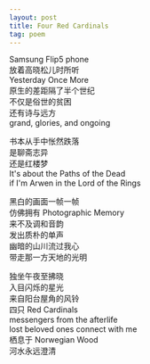 ```yaml
---
layout: post
title: Four Red Cardinals
tag: poem
---
```


Samsung Flip5 phone<br />
放着高晓松儿时所听<br />
Yesterday Once More<br />
原生的差距隔了半个世纪<br />
不仅是俗世的贫困<br />
还有诗与远方<br />
grand, glories, and ongoing

书本从手中怅然跌落<br />
是聊斋志异<br />
还是红楼梦<br />
It's about the Paths of the Dead<br />
if I'm Arwen in the Lord of the Rings

黑白的画面一帧一帧<br />
仿佛拥有 Photographic Memory<br />
来不及调和音韵<br />
发出质朴的单声<br />
幽暗的山川流过我心<br />
带走那一方天地的光明

独坐午夜至拂晓<br />
入目闪烁的星光<br />
来自阳台屋角的风铃<br />
四只 Red Cardinals<br />
messengers from the afterlife<br />
lost beloved ones connect with me<br />
栖息于 Norwegian Wood<br />
河水永远澄清
